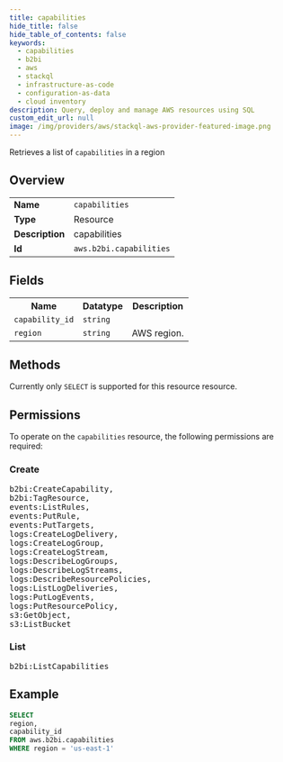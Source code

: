 ```yaml
---
title: capabilities
hide_title: false
hide_table_of_contents: false
keywords:
  - capabilities
  - b2bi
  - aws
  - stackql
  - infrastructure-as-code
  - configuration-as-data
  - cloud inventory
description: Query, deploy and manage AWS resources using SQL
custom_edit_url: null
image: /img/providers/aws/stackql-aws-provider-featured-image.png
---
```

Retrieves a list of <code>capabilities</code> in a region

## Overview
<table><tbody>
<tr><td><b>Name</b></td><td><code>capabilities</code></td></tr>
<tr><td><b>Type</b></td><td>Resource</td></tr>
<tr><td><b>Description</b></td><td>capabilities</td></tr>
<tr><td><b>Id</b></td><td><code>aws.b2bi.capabilities</code></td></tr>
</tbody></table>

## Fields
<table><tbody>
<tr><th>Name</th><th>Datatype</th><th>Description</th></tr>
<tr><td><code>capability_id</code></td><td><code>string</code></td><td></td></tr>
<tr><td><code>region</code></td><td><code>string</code></td><td>AWS region.</td></tr>

</tbody></table>

## Methods
Currently only <code>SELECT</code> is supported for this resource resource.

## Permissions

To operate on the <code>capabilities</code> resource, the following permissions are required:

### Create
<pre>
b2bi:CreateCapability,
b2bi:TagResource,
events:ListRules,
events:PutRule,
events:PutTargets,
logs:CreateLogDelivery,
logs:CreateLogGroup,
logs:CreateLogStream,
logs:DescribeLogGroups,
logs:DescribeLogStreams,
logs:DescribeResourcePolicies,
logs:ListLogDeliveries,
logs:PutLogEvents,
logs:PutResourcePolicy,
s3:GetObject,
s3:ListBucket</pre>

### List
<pre>
b2bi:ListCapabilities</pre>


## Example
```sql
SELECT
region,
capability_id
FROM aws.b2bi.capabilities
WHERE region = 'us-east-1'
```
